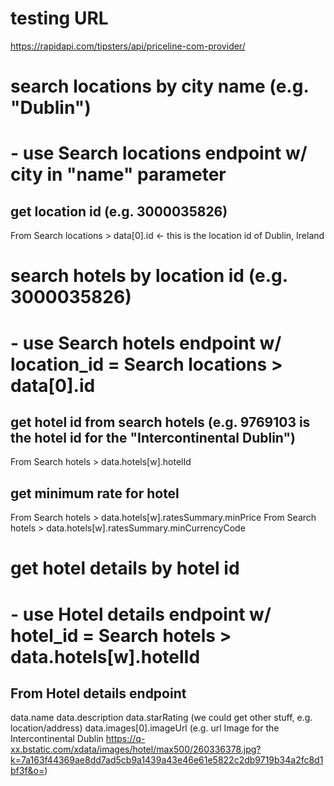 # testing URL

https://rapidapi.com/tipsters/api/priceline-com-provider/

# search locations by city name (e.g. "Dublin")

# - use Search locations endpoint w/ city in "name" parameter

## get location id (e.g. 3000035826)

From Search locations > data[0].id ← this is the location id of Dublin, Ireland

# search hotels by location id (e.g. 3000035826)

# - use Search hotels endpoint w/ location_id = Search locations > data[0].id

## get hotel id from search hotels (e.g. 9769103 is the hotel id for the "Intercontinental Dublin")

From Search hotels > data.hotels[w].hotelId

## get minimum rate for hotel

From Search hotels > data.hotels[w].ratesSummary.minPrice
From Search hotels > data.hotels[w].ratesSummary.minCurrencyCode

# get hotel details by hotel id

# - use Hotel details endpoint w/ hotel_id = Search hotels > data.hotels[w].hotelId

## From Hotel details endpoint

data.name
data.description
data.starRating
(we could get other stuff, e.g. location/address)
data.images[0].imageUrl (e.g. url Image for the Intercontinental Dublin https://q-xx.bstatic.com/xdata/images/hotel/max500/260336378.jpg?k=7a163f44369ae8dd7ad5cb9a1439a43e46e61e5822c2db9719b34a2fc8d1bf3f&o=)
